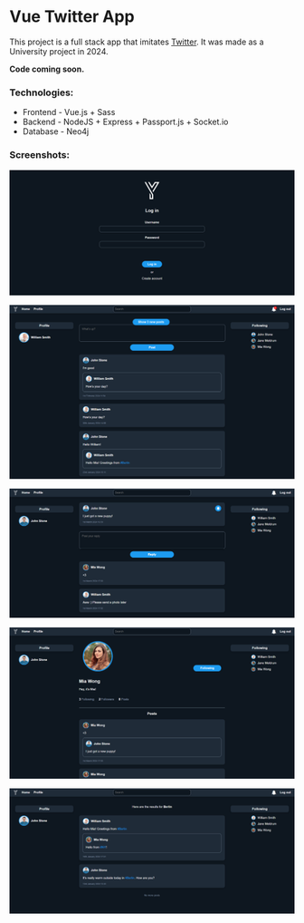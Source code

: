 # Vue Twitter App

This project is a full stack app that imitates [Twitter](https://www.twitter.com/). It was made as a University project in 2024.

**Code coming soon.**

### Technologies:

* Frontend - Vue.js + Sass
* Backend - NodeJS + Express + Passport.js + Socket.io
* Database - Neo4j

### Screenshots:

![login](https://github.com/oworob/ug-twitter-vue/blob/main/screenshots/login.png)

![home](https://github.com/oworob/ug-twitter-vue/blob/main/screenshots/home.png)

![post](https://github.com/oworob/ug-twitter-vue/blob/main/screenshots/post.png)

![profile](https://github.com/oworob/ug-twitter-vue/blob/main/screenshots/profile.png)

![search](https://github.com/oworob/ug-twitter-vue/blob/main/screenshots/search.png)
